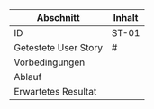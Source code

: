 Abschnitt | Inhalt
--- | ---
ID | ST-01
Getestete User Story | #
Vorbedingungen | 
Ablauf | 
Erwartetes Resultat | 